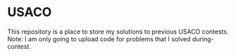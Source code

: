 # USACO
This repository is a place to store my solutions to previous USACO contests.
Note: I am only going to upload code for problems that I solved during-contest.

